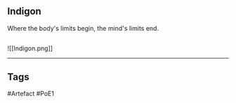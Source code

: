 ## Indigon
Where the body's limits begin,
the mind's limits end.
##
![[Indigon.png]]

---
## Tags
#Artefact
#PoE1